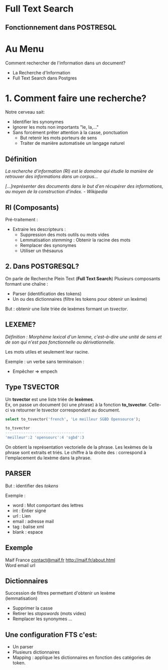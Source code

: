 #  Full Text Search
## Fonctionnement dans POSTRESQL

# Au Menu

Comment rechercher de l'information dans un document?
* La Recherche d'Information
* Full Text Search dans Postgres

# 1. Comment faire une recherche?

Notre cerveau sait:
* Identifier les synonymes
* Ignorer les mots non importants "le, la,..."
* Sans forcément prêter attention à la casse, ponctuation
    * But retenir les mots porteurs de sens
    * Traiter de manière automatisée un langage naturel

## Définition

_La recherche d'information (RI) est le domaine qui étudie 
la manière de retrouver des informations dans un corpus..._

_[...]représenter des documents dans le but d'en récupérer 
des informations, au moyen de la construction d'index. - Wikipedia_

## RI (Composants)

Pré-traitement :
* Extraire les descripteurs :
    * Suppression des mots outils ou mots vides
    * Lemmatisation _stemming_ : Obtenir la racine des mots
    * Remplacer des synonymes
    * Utiliser un thésaurus

## 2. Dans POSTGRESQL?

On parle de Recherche Plein Text (**Full Text Search**) 
Plusieurs composants formant une chaîne :
* Parser (identification des tokens)
* Un ou des dictionnaires (filtre les tokens pour obtenir un lexème)

But : obtenir une liste triée de lexèmes formant un _tsvector_.

## LEXEME?

_Définition : Morphème lexical d'un lemme, c'est-à-dire une unité de 
sens et de son qui n'est pas fonctionnelle ou dérivationnelle._

Les mots utiles et seulement leur racine.

Exemple : un verbe sans terminaison : 
* Empêcher => empech

## Type TSVECTOR

Un **tsvector** est une liste triée de **lexèmes**.  
Ex, on passe un document (ici une phrase) à la fonction **to_tsvector**. Celle-ci va retourner le tsvector correspondant au document.


```sql
select to_tsvector('french', 'Le meilleur SGBD Opensource'); 

to_tsvector
-----------------------------------
'meilleur':2 'opensourc':4 'sgbd':3
```

On obtient la représentation vectorielle de la phrase. Les lexèmes de la phrase sont extraits et triés. Le chiffre à la droite des : correspond à l'emplacement du lexème dans la phrase.

## PARSER

But : identifier des _tokens_

Exemple :
* word : Mot comportant des lettres
* int : Entier signé
* url : Lien
* email : adresse mail
* tag : balise xml
* blank : espace

## Exemple

Maif France contact@maif.fr http://maif.fr/about.html  
Word email url

## Dictionnaires

Succession de filtres permettant d'obtenir un lexème  
(lemmatisation)
* Supprimer la casse
* Retirer les _stopswords_ (mots vides)
* Remplacer les synonymes
...

## Une configuration FTS c'est:

* Un parser
* Plusieurs dictionnaires
* Mapping : applique les dictionnaires en fonction des catégories de token.